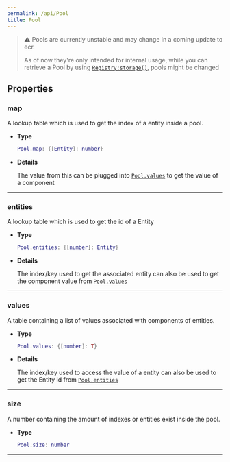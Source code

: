 ```yaml
---
permalink: /api/Pool
title: Pool
---
```


> ⚠️ Pools are currently unstable and may change in a coming update to ecr.
>  
> As of now they're only intended for internal usage, while you can retrieve a Pool by using [`Registry:storage()`](Registry#storage), pools might be changed

## Properties

### map

A lookup table which is used to get the index of a entity inside a pool.

- **Type**

    ```lua
    Pool.map: {[Entity]: number}
    ```

- **Details**

    The value from this can be plugged into [`Pool.values`](Pool#values) to get the value of a component

---

### entities

A lookup table which is used to get the id of a Entity

- **Type**
  
    ```lua
    Pool.entities: {[number]: Entity}
    ```

- **Details**

    The index/key used to get the associated entity can also be used to get the component value from [`Pool.values`](Pool#values)

---

### values

A table containing a list of values associated with components of entities.

- **Type**
  
    ```lua
    Pool.values: {[number]: T}
    ```

- **Details**

    The index/key used to access the value of a entity can also be used to get the Entity id from [`Pool.entities`](Pool#entities)

---

### size

A number containing the amount of indexes or entities exist inside the pool.

- **Type**

    ```lua
    Pool.size: number
    ```

---
